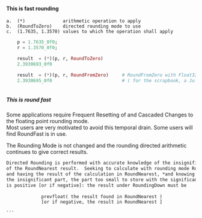 
#### This is fast rounding

    a.	(*) 			 arithmetic operation to apply
    b.	(RoundToZero)	 directed rounding mode to use
    c.	(1.7635, 1.3570) values to which the operation shall apply 
    
```julia
    p = 1.7635_0f0;
    r = 1.3570_0f0;

    result  = (*)(p, r, RoundToZero) 
    2.3930693_0f0

    result  = (*)(p, r, RoundFromZero)     # RoundFromZero with Float32, Float64
    2.3930695_0f0                          # ( for the scrapbook, a Julia first )
    
```

##### This is round fast
Some applications require Frequent Resetting of and Cascaded Changes to the floating point rounding mode.  
Most users are very motivated to avoid this temporal drain.  Some users will find RoundFast is in use.

The Rounding Mode is not changed and the rounding directed arithmetic continues to give correct results.
````latex
Directed Rounding is performed with accurate knowledge of the insignificant part
of the RoundNearest result.  Seeking to calculate with rounding mode RoundingDown,
and having the result of the calculation in RoundNearest, *and knowing that*
the insignificant part, the part too small to store with the significant result,
is positive [or if negative]: the result under RoundingDown must be
 
             prevfloat( the result found in RoundNearest )   
             [or if negative, the result in RoundNearest ]
 
```

            
 
